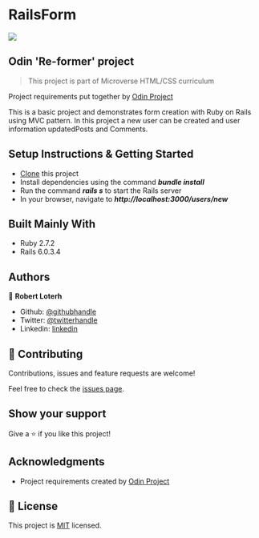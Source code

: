 # RailsForm

![](https://img.shields.io/badge/Microverse-blueviolet)

 ## Odin 'Re-former' project

> This project is part of Microverse HTML/CSS curriculum

Project requirements put together by [Odin Project](https://www.theodinproject.com/)


This is a basic project and demonstrates form creation with Ruby on Rails using MVC pattern. In this project a new user can be created and user information updatedPosts and Comments.


## Setup Instructions & Getting Started

- [Clone](https://github.com/rloterh/RailsForm.git) this project
- Install dependencies using the command **_bundle install_**
- Run the command **_rails s_** to start the Rails server
- In your browser, navigate to  **_http://localhost:3000/users/new_**
  

## Built Mainly With

- Ruby 2.7.2
- Rails 6.0.3.4


## Authors
👤 **Robert Loterh**

- Github: [@githubhandle](https://github.com/rloterh )
- Twitter: [@twitterhandle](https://twitter.com/RLoterh )
- Linkedin: [linkedin](https://www.linkedin.com/in/robert-loterh-30b265135/)

## 🤝 Contributing

Contributions, issues and feature requests are welcome!

Feel free to check the [issues page](https://github.com/rloterh/railsform/issues/).

## Show your support

Give a ⭐️ if you like this project!

## Acknowledgments

- Project requirements created by [Odin Project](https://www.theodinproject.com/)

## 📝 License

This project is [MIT](lic.url) licensed.
